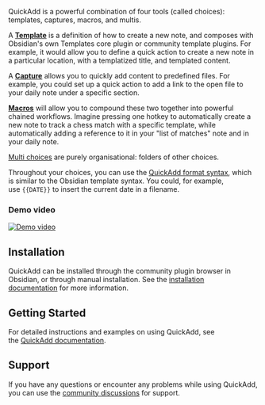 QuickAdd is a powerful combination of four tools (called choices): templates, captures, macros, and multis.

A [**Template**](https://quickadd.obsidian.guide/docs/Choices/TemplateChoice) is a definition of how to create a new note, and composes with Obsidian's own Templates core plugin or community template plugins. For example, it would allow you to define a quick action to create a new note in a particular location, with a templatized title, and templated content.

A [**Capture**](https://quickadd.obsidian.guide/docs/Choices/CaptureChoice) allows you to quickly add content to predefined files. For example, you could set up a quick action to add a link to the open file to your daily note under a specific section.

[**Macros**](https://quickadd.obsidian.guide/docs/Choices/MacroChoice) will allow you to compound these two together into powerful chained workflows. Imagine pressing one hotkey to automatically create a new note to track a chess match with a specific template, while automatically adding a reference to it in your "list of matches" note and in your daily note.

[Multi choices](https://quickadd.obsidian.guide/docs/Choices/MultiChoice) are purely organisational: folders of other choices.

Throughout your choices, you can use the [QuickAdd format syntax](https://quickadd.obsidian.guide/docs/FormatSyntax), which is similar to the Obsidian template syntax. You could, for example, use `{{DATE}}` to insert the current date in a filename.

### Demo video

[![Demo video](https://img.youtube.com/vi/gYK3VDQsZJo/0.jpg)](https://www.youtube.com/watch?v=gYK3VDQsZJo)

## Installation

QuickAdd can be installed through the community plugin browser in Obsidian, or through manual installation. See the [installation documentation](https://quickadd.obsidian.guide/docs/#installation) for more information.

## Getting Started

For detailed instructions and examples on using QuickAdd, see the [QuickAdd documentation](https://quickadd.obsidian.guide/).

## Support

If you have any questions or encounter any problems while using QuickAdd, you can use the [community discussions](https://github.com/chhoumann/quickadd/discussions) for support.